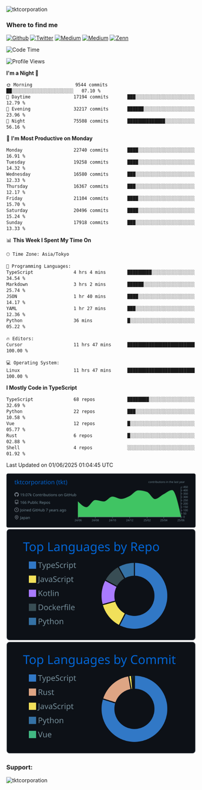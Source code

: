 <p align="left"> <img src="https://komarev.com/ghpvc/?username=tktcorporation&label=Profile%20views&color=0e75b6&style=flat" alt="tktcorporation" /> </p>

<h3>Where to find me</h3>
<p>
<a href="https://github.com/tktcorporation" target="_blank"><img alt="Github" src="https://img.shields.io/badge/GitHub-%2312100E.svg?&style=for-the-badge&logo=Github&logoColor=white" /></a>
<a href="https://twitter.com/tktcorporation" target="_blank"><img alt="Twitter" src="https://img.shields.io/badge/twitter-%231DA1F2.svg?&style=for-the-badge&logo=twitter&logoColor=white" /></a>
<a href="https://www.linkedin.com/in/tktcorporation" target="_blank"><img alt="Medium" src="https://img.shields.io/badge/linkdin-0a66c2.svg?&style=for-the-badge&logo=linkedin&logoColor=white" /></a>
<a href="https://qiita.com/tktcorporation" target="_blank"><img alt="Medium" src="https://img.shields.io/badge/qiita-55C500.svg?&style=for-the-badge&logo=qiita&logoColor=white" /></a>
<a href="https://zenn.dev/tktcorporation" target="_blank"><img alt="Zenn" src="https://img.shields.io/badge/Zenn-3EA8FF.svg?&style=for-the-badge&logo=Zenn&logoColor=white" /></a>
</p>
  
<!--START_SECTION:waka-->
![Code Time](http://img.shields.io/badge/Code%20Time-2%2C402%20hrs%2048%20mins-blue)

![Profile Views](http://img.shields.io/badge/Profile%20Views-4-blue)

**I'm a Night 🦉** 

```text
🌞 Morning                9544 commits        ██░░░░░░░░░░░░░░░░░░░░░░░   07.10 % 
🌆 Daytime                17194 commits       ███░░░░░░░░░░░░░░░░░░░░░░   12.79 % 
🌃 Evening                32217 commits       ██████░░░░░░░░░░░░░░░░░░░   23.96 % 
🌙 Night                  75508 commits       ██████████████░░░░░░░░░░░   56.16 % 
```
📅 **I'm Most Productive on Monday** 

```text
Monday                   22740 commits       ████░░░░░░░░░░░░░░░░░░░░░   16.91 % 
Tuesday                  19258 commits       ████░░░░░░░░░░░░░░░░░░░░░   14.32 % 
Wednesday                16580 commits       ███░░░░░░░░░░░░░░░░░░░░░░   12.33 % 
Thursday                 16367 commits       ███░░░░░░░░░░░░░░░░░░░░░░   12.17 % 
Friday                   21104 commits       ████░░░░░░░░░░░░░░░░░░░░░   15.70 % 
Saturday                 20496 commits       ████░░░░░░░░░░░░░░░░░░░░░   15.24 % 
Sunday                   17918 commits       ███░░░░░░░░░░░░░░░░░░░░░░   13.33 % 
```


📊 **This Week I Spent My Time On** 

```text
🕑︎ Time Zone: Asia/Tokyo

💬 Programming Languages: 
TypeScript               4 hrs 4 mins        █████████░░░░░░░░░░░░░░░░   34.54 % 
Markdown                 3 hrs 2 mins        ██████░░░░░░░░░░░░░░░░░░░   25.74 % 
JSON                     1 hr 40 mins        ████░░░░░░░░░░░░░░░░░░░░░   14.17 % 
YAML                     1 hr 27 mins        ███░░░░░░░░░░░░░░░░░░░░░░   12.36 % 
Python                   36 mins             █░░░░░░░░░░░░░░░░░░░░░░░░   05.22 % 

🔥 Editors: 
Cursor                   11 hrs 47 mins      █████████████████████████   100.00 % 

💻 Operating System: 
Linux                    11 hrs 47 mins      █████████████████████████   100.00 % 
```

**I Mostly Code in TypeScript** 

```text
TypeScript               68 repos            ████████░░░░░░░░░░░░░░░░░   32.69 % 
Python                   22 repos            ███░░░░░░░░░░░░░░░░░░░░░░   10.58 % 
Vue                      12 repos            █░░░░░░░░░░░░░░░░░░░░░░░░   05.77 % 
Rust                     6 repos             █░░░░░░░░░░░░░░░░░░░░░░░░   02.88 % 
Shell                    4 repos             ░░░░░░░░░░░░░░░░░░░░░░░░░   01.92 % 
```




 Last Updated on 01/06/2025 01:04:45 UTC
<!--END_SECTION:waka-->

[![](https://raw.githubusercontent.com/tktcorporation/tktcorporation/master/profile-summary-card-output/github_dark/0-profile-details.svg)](https://github.com/vn7n24fzkq/github-profile-summary-cards)
[![](https://raw.githubusercontent.com/tktcorporation/tktcorporation/master/profile-summary-card-output/github_dark/1-repos-per-language.svg)](https://github.com/vn7n24fzkq/github-profile-summary-cards) [![](https://raw.githubusercontent.com/tktcorporation/tktcorporation/master/profile-summary-card-output/github_dark/2-most-commit-language.svg)](https://github.com/vn7n24fzkq/github-profile-summary-cards)

<h3 align="left">Support:</h3>
<p><a href="https://www.buymeacoffee.com/tktcorporation"> <img align="left" src="https://cdn.buymeacoffee.com/buttons/v2/default-yellow.png" height="50" width="210" alt="tktcorporation" /></a></p><br><br>
